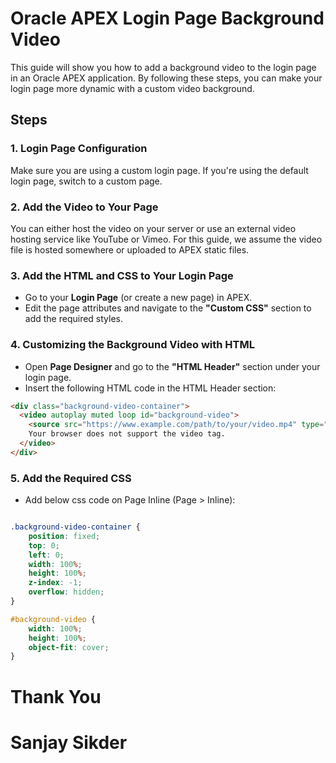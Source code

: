 # Oracle APEX Login Page Background Video

This guide will show you how to add a background video to the login page in an Oracle APEX application. By following these steps, you can make your login page more dynamic with a custom video background.

## Steps

### 1. Login Page Configuration
Make sure you are using a custom login page. If you're using the default login page, switch to a custom page.

### 2. Add the Video to Your Page
You can either host the video on your server or use an external video hosting service like YouTube or Vimeo. For this guide, we assume the video file is hosted somewhere or uploaded to APEX static files.

### 3. Add the HTML and CSS to Your Login Page
- Go to your **Login Page** (or create a new page) in APEX.
- Edit the page attributes and navigate to the **"Custom CSS"** section to add the required styles.

### 4. Customizing the Background Video with HTML
- Open **Page Designer** and go to the **"HTML Header"** section under your login page.
- Insert the following HTML code in the HTML Header section:

```html
<div class="background-video-container">
  <video autoplay muted loop id="background-video">
    <source src="https://www.example.com/path/to/your/video.mp4" type="video/mp4">
    Your browser does not support the video tag.
  </video>
</div>
```

### 5. Add the Required CSS

- Add below css code on Page Inline (Page > Inline):

```css code

.background-video-container {
    position: fixed;
    top: 0;
    left: 0;
    width: 100%;
    height: 100%;
    z-index: -1;
    overflow: hidden;
}

#background-video {
    width: 100%;
    height: 100%;
    object-fit: cover;
}

```


# Thank You
# Sanjay Sikder

